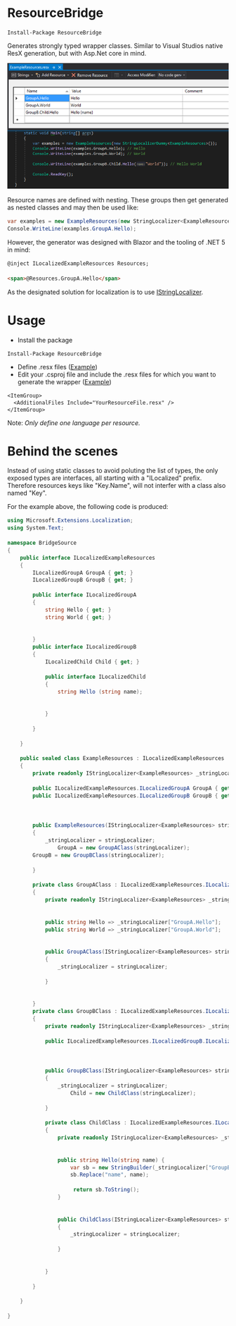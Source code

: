 # ResourceBridge

```
Install-Package ResourceBridge 
```

Generates strongly typed wrapper classes. Similar to Visual Studios native ResX generation, but with Asp.Net core in mind.

![alt summary](https://github.com/BerndNK/ResourceBridge/blob/master/Resources/summary.png?raw=true)


Resource names are defined with nesting. These groups then get generated as nested classes and may then be used like:
```C#
var examples = new ExampleResources(new StringLocalizer<ExampleResources>());
Console.WriteLine(examples.GroupA.Hello);
```

However, the generator was designed with Blazor and the tooling of .NET 5 in mind:
```html
@inject ILocalizedExampleResources Resources;

<span>@Resources.GroupA.Hello</span>
```

As the designated solution for localization is to use [IStringLocalizer](https://docs.microsoft.com/dotnet/api/microsoft.extensions.localization.istringlocalizer-1).

# Usage
- Install the package 
```
Install-Package ResourceBridge 
```
- Define .resx files ([Example](https://github.com/BerndNK/ResourceBridge/blob/master/Example/ExampleResources.de.resx))
- Edit your .csproj file and include the .resx files for which you want to generate the wrapper ([Example](https://github.com/BerndNK/ResourceBridge/blob/master/Example/Example.csproj))
```
<ItemGroup>
  <AdditionalFiles Include="YourResourceFile.resx" />
</ItemGroup>
```
Note: *Only define one language per resource.*

# Behind the scenes
Instead of using static classes to avoid poluting the list of types, the only exposed types are interfaces, all starting with a "ILocalized" prefix.
Therefore resources keys like "Key.Name", will not interfer with a class also named "Key".

For the example above, the following code is produced:
```C#
using Microsoft.Extensions.Localization;
using System.Text;

namespace BridgeSource
{
    public interface ILocalizedExampleResources
    {
        ILocalizedGroupA GroupA { get; }
        ILocalizedGroupB GroupB { get; }
        
        public interface ILocalizedGroupA
        {
            string Hello { get; }
            string World { get; }
            
        
        }
        public interface ILocalizedGroupB
        {
            ILocalizedChild Child { get; }
            
            public interface ILocalizedChild
            {
                string Hello (string name);
                
            
            }
        
        }
    
    }

    public sealed class ExampleResources : ILocalizedExampleResources
    {
        private readonly IStringLocalizer<ExampleResources> _stringLocalizer;
    
        public ILocalizedExampleResources.ILocalizedGroupA GroupA { get; }
        public ILocalizedExampleResources.ILocalizedGroupB GroupB { get; }
    
    
    
        public ExampleResources(IStringLocalizer<ExampleResources> stringLocalizer)
        {
            _stringLocalizer = stringLocalizer;
                GroupA = new GroupAClass(stringLocalizer);
        GroupB = new GroupBClass(stringLocalizer);
    
        }
    
        private class GroupAClass : ILocalizedExampleResources.ILocalizedGroupA
        {
            private readonly IStringLocalizer<ExampleResources> _stringLocalizer;
        
        
            public string Hello => _stringLocalizer["GroupA.Hello"];
            public string World => _stringLocalizer["GroupA.World"];
        
        
            public GroupAClass(IStringLocalizer<ExampleResources> stringLocalizer)
            {
                _stringLocalizer = stringLocalizer;
                
            }
        
        
        }
        private class GroupBClass : ILocalizedExampleResources.ILocalizedGroupB
        {
            private readonly IStringLocalizer<ExampleResources> _stringLocalizer;
        
            public ILocalizedExampleResources.ILocalizedGroupB.ILocalizedChild Child { get; }
        
        
        
            public GroupBClass(IStringLocalizer<ExampleResources> stringLocalizer)
            {
                _stringLocalizer = stringLocalizer;
                    Child = new ChildClass(stringLocalizer);
        
            }
        
            private class ChildClass : ILocalizedExampleResources.ILocalizedGroupB.ILocalizedChild
            {
                private readonly IStringLocalizer<ExampleResources> _stringLocalizer;
            
            
                public string Hello(string name) {
                    var sb = new StringBuilder(_stringLocalizer["GroupB.Child.Hello"]);
                    sb.Replace("name", name);
                
                     return sb.ToString();
                }
            
            
                public ChildClass(IStringLocalizer<ExampleResources> stringLocalizer)
                {
                    _stringLocalizer = stringLocalizer;
                    
                }
            
            
            }
        
        }
    
    }

}
```


